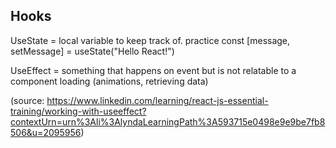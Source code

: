
## Hooks
UseState = local variable to keep track of. practice const [message, setMessage] = useState("Hello React!")

UseEffect = something that happens on event but is not relatable to a component loading (animations, retrieving data)

(source: https://www.linkedin.com/learning/react-js-essential-training/working-with-useeffect?contextUrn=urn%3Ali%3AlyndaLearningPath%3A593715e0498e9e9be7fb8506&u=2095956)
